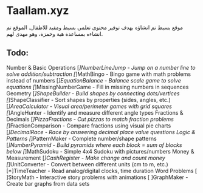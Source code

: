 # Taallam.xyz

موقع بسيط تم انشاؤه بهدف توفير محتوى تعلمي بسيط ومفيد للاطفال.
الموقع تم انشاءه بمساعدة هبة وحمزة، وهو مهدى لهم.

## Todo:
Number & Basic Operations
[*]NumberLineJump - Jump on a number line to solve addition/subtraction
[*]MathBingo - Bingo game with math problems instead of numbers
[*]EquationBalance - Balance scale game to solve equations
[*]MissingNumberGame - Fill in missing numbers in sequences
Geometry
[*]ShapeBuilder - Build shapes by connecting dots/vertices
[*]ShapeClassifier - Sort shapes by properties (sides, angles, etc.)
[*]AreaCalculator - Visual area/perimeter games with grid squares
[*]AngleHunter - Identify and measure different angle types
Fractions & Decimals
[*]PizzaFractions - Cut pizzas to match fraction problems
[*]FractionComparison - Compare fractions using visual pie charts
[*]DecimalRace - Race by answering decimal place value questions
Logic & Patterns
[*]PatternMaker - Complete number/shape patterns
[*]NumberPyramid - Build pyramids where each block = sum of blocks below
[*]MathSudoku - Simple 4x4 Sudoku with pictures/numbers
Money & Measurement
[*]CashRegister - Make change and count money
[*]UnitConverter - Convert between different units (cm to m, etc.)
[*]TimeTeacher - Read analog/digital clocks, time duration
Word Problems
[ ]StoryMath - Interactive story problems with animations
[ ]GraphMaker - Create bar graphs from data sets
